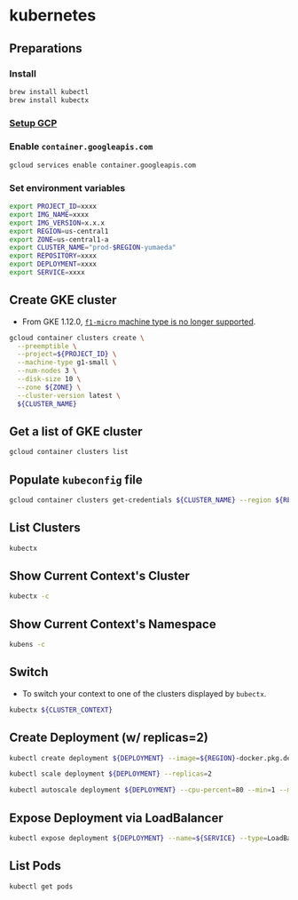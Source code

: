 # kubernetes
## Preparations
### Install
```sh
brew install kubectl
brew install kubectx
```

### [Setup GCP](https://github.com/yumaeda/gcp/blob/main/README.md)

### Enable `container.googleapis.com`
```zsh
gcloud services enable container.googleapis.com
```

### Set environment variables
```zsh
export PROJECT_ID=xxxx
export IMG_NAME=xxxx
export IMG_VERSION=x.x.x
export REGION=us-central1
export ZONE=us-central1-a
export CLUSTER_NAME="prod-$REGION-yumaeda"
export REPOSITORY=xxxx
export DEPLOYMENT=xxxx
export SERVICE=xxxx
```

## Create GKE cluster
- From GKE 1.12.0, [`f1-micro` machine type is no longer supported](https://stackoverflow.com/questions/61357217/gcloud-kubernetes-in-f1-micro-results-in-node-pools-of-f1-micro-machines-are-no).

```zsh
gcloud container clusters create \
  --preemptible \
  --project=${PROJECT_ID} \
  --machine-type g1-small \
  --num-nodes 3 \
  --disk-size 10 \
  --zone ${ZONE} \
  --cluster-version latest \
  ${CLUSTER_NAME}
```

## Get a list of GKE cluster
```zsh
gcloud container clusters list
```

## Populate `kubeconfig` file
```zsh
gcloud container clusters get-credentials ${CLUSTER_NAME} --region ${REGION} --project ${PROJECT_ID}
```

## List Clusters
```sh
kubectx
```

## Show Current Context's Cluster
```sh
kubectx -c
```

## Show Current Context's Namespace
```sh
kubens -c
```

## Switch
- To switch your context to one of the clusters displayed by `bubectx`.
```sh
kubectx ${CLUSTER_CONTEXT}
```

## Create Deployment (w/ replicas=2)
```zsh
kubectl create deployment ${DEPLOYMENT} --image=${REGION}-docker.pkg.dev/${PROJECT_ID}/${REPOSITORY}/${IMG_NAME}:${IMG_VERSION}

kubectl scale deployment ${DEPLOYMENT} --replicas=2

kubectl autoscale deployment ${DEPLOYMENT} --cpu-percent=80 --min=1 --max=2
```

## Expose Deployment via LoadBalancer
```zsh
kubectl expose deployment ${DEPLOYMENT} --name=${SERVICE} --type=LoadBalancer --port 80 --target-port 8080
```

## List Pods
```sh
kubectl get pods
```
